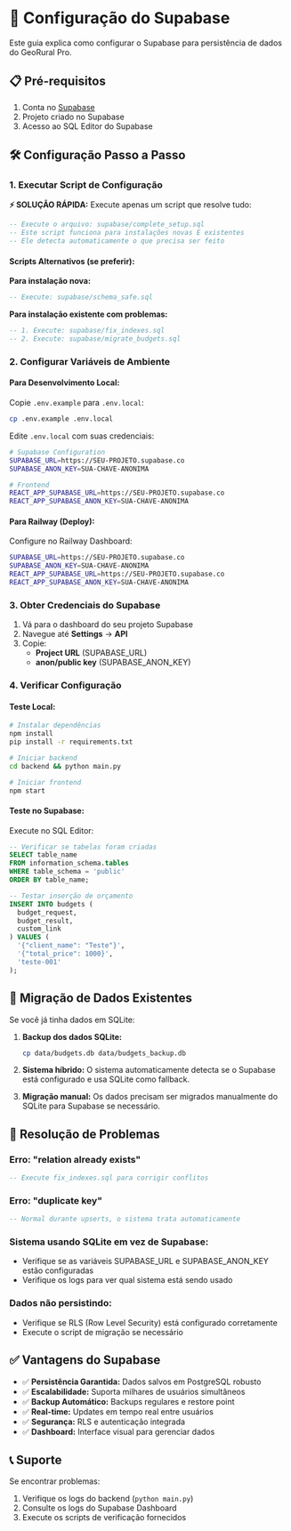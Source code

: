 # 🚀 Configuração do Supabase

Este guia explica como configurar o Supabase para persistência de dados do GeoRural Pro.

## 📋 Pré-requisitos

1. Conta no [Supabase](https://supabase.com)
2. Projeto criado no Supabase
3. Acesso ao SQL Editor do Supabase

## 🛠️ Configuração Passo a Passo

### 1. **Executar Script de Configuração**

**⚡ SOLUÇÃO RÁPIDA:** Execute apenas um script que resolve tudo:

```sql
-- Execute o arquivo: supabase/complete_setup.sql
-- Este script funciona para instalações novas E existentes
-- Ele detecta automaticamente o que precisa ser feito
```

#### **Scripts Alternativos (se preferir):**

**Para instalação nova:**
```sql
-- Execute: supabase/schema_safe.sql
```

**Para instalação existente com problemas:**
```sql
-- 1. Execute: supabase/fix_indexes.sql
-- 2. Execute: supabase/migrate_budgets.sql  
```

### 2. **Configurar Variáveis de Ambiente**

#### **Para Desenvolvimento Local:**
Copie `.env.example` para `.env.local`:
```bash
cp .env.example .env.local
```

Edite `.env.local` com suas credenciais:
```bash
# Supabase Configuration
SUPABASE_URL=https://SEU-PROJETO.supabase.co
SUPABASE_ANON_KEY=SUA-CHAVE-ANONIMA

# Frontend
REACT_APP_SUPABASE_URL=https://SEU-PROJETO.supabase.co
REACT_APP_SUPABASE_ANON_KEY=SUA-CHAVE-ANONIMA
```

#### **Para Railway (Deploy):**
Configure no Railway Dashboard:
```bash
SUPABASE_URL=https://SEU-PROJETO.supabase.co
SUPABASE_ANON_KEY=SUA-CHAVE-ANONIMA
REACT_APP_SUPABASE_URL=https://SEU-PROJETO.supabase.co
REACT_APP_SUPABASE_ANON_KEY=SUA-CHAVE-ANONIMA
```

### 3. **Obter Credenciais do Supabase**

1. Vá para o dashboard do seu projeto Supabase
2. Navegue até **Settings** → **API**
3. Copie:
   - **Project URL** (SUPABASE_URL)
   - **anon/public key** (SUPABASE_ANON_KEY)

### 4. **Verificar Configuração**

#### **Teste Local:**
```bash
# Instalar dependências
npm install
pip install -r requirements.txt

# Iniciar backend
cd backend && python main.py

# Iniciar frontend  
npm start
```

#### **Teste no Supabase:**
Execute no SQL Editor:
```sql
-- Verificar se tabelas foram criadas
SELECT table_name 
FROM information_schema.tables 
WHERE table_schema = 'public' 
ORDER BY table_name;

-- Testar inserção de orçamento
INSERT INTO budgets (
  budget_request, 
  budget_result, 
  custom_link
) VALUES (
  '{"client_name": "Teste"}',
  '{"total_price": 1000}',
  'teste-001'
);
```

## 🔄 Migração de Dados Existentes

Se você já tinha dados em SQLite:

1. **Backup dos dados SQLite:**
   ```bash
   cp data/budgets.db data/budgets_backup.db
   ```

2. **Sistema híbrido:** O sistema automaticamente detecta se o Supabase está configurado e usa SQLite como fallback.

3. **Migração manual:** Os dados precisam ser migrados manualmente do SQLite para Supabase se necessário.

## 🐛 Resolução de Problemas

### **Erro: "relation already exists"**
```sql
-- Execute fix_indexes.sql para corrigir conflitos
```

### **Erro: "duplicate key"**
```sql
-- Normal durante upserts, o sistema trata automaticamente
```

### **Sistema usando SQLite em vez de Supabase:**
- Verifique se as variáveis SUPABASE_URL e SUPABASE_ANON_KEY estão configuradas
- Verifique os logs para ver qual sistema está sendo usado

### **Dados não persistindo:**
- Verifique se RLS (Row Level Security) está configurado corretamente
- Execute o script de migração se necessário

## ✅ Vantagens do Supabase

- ✅ **Persistência Garantida:** Dados salvos em PostgreSQL robusto
- ✅ **Escalabilidade:** Suporta milhares de usuários simultâneos  
- ✅ **Backup Automático:** Backups regulares e restore point
- ✅ **Real-time:** Updates em tempo real entre usuários
- ✅ **Segurança:** RLS e autenticação integrada
- ✅ **Dashboard:** Interface visual para gerenciar dados

## 📞 Suporte

Se encontrar problemas:
1. Verifique os logs do backend (`python main.py`)
2. Consulte os logs do Supabase Dashboard
3. Execute os scripts de verificação fornecidos